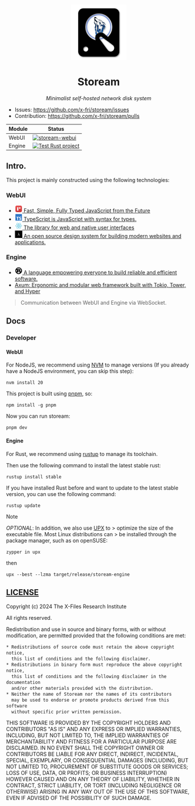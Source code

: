 <div align="center">

<img src="./.github/logo.png" height="150px">

# Stoream

*Minimalist self-hosted network disk system*

</div>

- Issues: https://github.com/x-fri/stoream/issues
- Contribution: https://github.com/x-fri/stoream/pulls

<center>

| Module | Status                                                                                                                                                                     |
| ------ | -------------------------------------------------------------------------------------------------------------------------------------------------------------------------- |
| WebUI  | [![stoream-webui](https://github.com/X-FRI/stoream/actions/workflows/stoream-webui.yaml/badge.svg)](https://github.com/X-FRI/stoream/actions/workflows/stoream-webui.yaml) |
| Engine | [![Test Rust project](https://github.com/X-FRI/stoream/actions/workflows/stoream-engine.yaml/badge.svg)](https://github.com/X-FRI/stoream/actions/workflows/stoream-engine.yaml) |

</center>

## Intro.

This project is mainly constructed using the following technologies:

### WebUI
- <a href="https://rescript-lang.org"> <img src="./stoream-webui/src/assets/rescript-logo.svg" height="20px"> Fast, Simple, Fully Typed JavaScript from the Future </a>
- <a href="https://www.typescriptlang.org/"> <img src="./stoream-webui/src/assets/typescript-logo.svg" height="20px"> TypeScript is JavaScript with syntax for types. </a>
- <a href="https://react.dev/"> <img src="./stoream-webui/src/assets/react-logo.svg" height="20px"> The library for web and native user interfaces </a>
- <a href="https://geist-ui.dev/"> <img src="./stoream-webui/src/assets/geist-ui.png" height="20px"> An open source design system for building modern websites and applications. </a>

### Engine
- <a href="https://www.rust-lang.org/"> <img src="./stoream-webui/src/assets/rust-logo.svg" height="20px"> A language empowering everyone to build reliable and efficient software. </a>
- [Axum: Ergonomic and modular web framework built with Tokio, Tower, and Hyper](https://github.com/tokio-rs/axum)

> Communication between WebUI and Engine via WebSocket.

## Docs

### Developer

#### WebUI

For NodeJS, we recommend using [NVM](https://github.com/nvm-sh/nvm) to manage versions (If you already have a NodeJS environment, you can skip this step):

```shell
nvm install 20
```

This project is built using [pnpm](https://pnpm.io/), so:

```shell
npm install -g pnpm
```

Now you can run stoream:

```shell
pnpm dev
```

#### Engine

For Rust, we recommend using [rustup](https://rustup.rs/) to manage its toolchain.

Then use the following command to install the latest stable rust:

```
rustup install stable
```

If you have installed Rust before and want to update to the latest stable version, you can use the following command:

```
rustup update
```

> [!NOTE]
> *OPTIONAL*: In addition, we also use [UPX](https://upx.github.io/) to > optimize the size of the executable file. Most Linux distributions can > be installed through the package manager, such as on openSUSE:
> ```
> zypper in upx
> ```
> then
> ```
> upx --best --lzma target/release/stoream-engine
> ```

## [LICENSE](./LICENSE)

Copyright (c) 2024 The X-Files Research Institute

All rights reserved.

Redistribution and use in source and binary forms, with or without modification,
are permitted provided that the following conditions are met:

    * Redistributions of source code must retain the above copyright notice,
      this list of conditions and the following disclaimer.
    * Redistributions in binary form must reproduce the above copyright notice,
      this list of conditions and the following disclaimer in the documentation
      and/or other materials provided with the distribution.
    * Neither the name of Stoream nor the names of its contributors
      may be used to endorse or promote products derived from this software
      without specific prior written permission.

THIS SOFTWARE IS PROVIDED BY THE COPYRIGHT HOLDERS AND CONTRIBUTORS
"AS IS" AND ANY EXPRESS OR IMPLIED WARRANTIES, INCLUDING, BUT NOT
LIMITED TO, THE IMPLIED WARRANTIES OF MERCHANTABILITY AND FITNESS FOR
A PARTICULAR PURPOSE ARE DISCLAIMED. IN NO EVENT SHALL THE COPYRIGHT OWNER OR
CONTRIBUTORS BE LIABLE FOR ANY DIRECT, INDIRECT, INCIDENTAL, SPECIAL,
EXEMPLARY, OR CONSEQUENTIAL DAMAGES (INCLUDING, BUT NOT LIMITED TO,
PROCUREMENT OF SUBSTITUTE GOODS OR SERVICES; LOSS OF USE, DATA, OR
PROFITS; OR BUSINESS INTERRUPTION) HOWEVER CAUSED AND ON ANY THEORY OF
LIABILITY, WHETHER IN CONTRACT, STRICT LIABILITY, OR TORT (INCLUDING
NEGLIGENCE OR OTHERWISE) ARISING IN ANY WAY OUT OF THE USE OF THIS
SOFTWARE, EVEN IF ADVISED OF THE POSSIBILITY OF SUCH DAMAGE.
